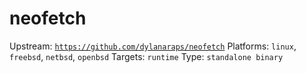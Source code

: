 # neofetch
Upstream: [`https://github.com/dylanaraps/neofetch`](https://github.com/dylanaraps/neofetch)
Platforms: `linux`, `freebsd`, `netbsd`, `openbsd`
Targets: `runtime`
Type: `standalone binary`